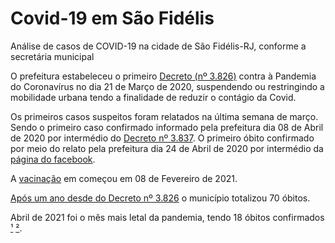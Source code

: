 # Covid-19 em São Fidélis

Análise de casos de COVID-19 na cidade de São Fidélis-RJ, conforme a secretária municipal 

O prefeitura estabeleceu o primeiro [Decreto (nº 3.826)](https://saofidelis.rj.gov.br/wp-content/uploads/2020/03/Edi%C3%A7%C3%A3o-638.pdf) contra à Pandemia do Coronavírus no dia 21 de Março de 2020, suspendendo ou restringindo a mobilidade urbana tendo a finalidade de reduzir o contágio da Covid.

Os primeiros casos suspeitos foram relatados na última semana de março. 
Sendo o primeiro caso confirmado informado pela prefeitura dia 08 de Abril de 2020 por intermédio do [Decreto nº 3.837](https://saofidelis.rj.gov.br/wp-content/uploads/2020/04/Edi%C3%A7%C3%A3o-653.pdf). 
O primeiro óbito confirmado por meio do relato pela prefeitura dia 24 de Abril de 2020 por intermédio da [página do facebook](https://pt-br.facebook.com/prefeituradesf/photos/a.419018091573643/1749911648484274/?type=3&theater).

A [vacinação](https://pt-br.facebook.com/prefeituradesf/photos/a.1959851774156926/2015344288607674/?type=3&theater) em começou em 08 de Fevereiro de 2021.

[Após um ano desde do Decreto nº 3.826](https://pt-br.facebook.com/prefeituradesf/photos/a.419018091573643/2052390514903051/?type=3&theater) o município totalizou 70 óbitos.

Abril de 2021 foi o mês mais letal da pandemia, tendo 18 óbitos confirmados [¹](https://pt-br.facebook.com/prefeituradesf/photos/a.418999001575552/2061026367372799/?type=3&theater) [²](https://pt-br.facebook.com/prefeituradesf/photos/a.418999001575552/2083334838475285/?type=3&theater).